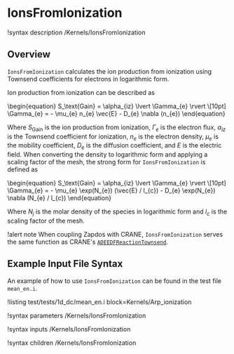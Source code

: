 # IonsFromIonization

!syntax description /Kernels/IonsFromIonization

## Overview

`IonsFromIonization` calculates the ion production from ionization using Townsend coefficients for electrons in logarithmic form.

Ion production from ionization can be described as

\begin{equation}
S_\text{Gain} = \alpha_{iz} \lvert \Gamma_{e} \rvert \\[10pt]
\Gamma_{e} = - \mu_{e} n_{e} \vec{E} - D_{e} \nabla (n_{e})
\end{equation}

Where $S_\text{Gain}$ is the ion production from ionization, $\Gamma_{e}$ is the electron flux, $\alpha_{iz}$ is the Townsend coefficient for ionization, $n_{e}$ is the electron density, $\mu_{e}$ is the mobility coefficient, $D_{e}$ is the diffusion coefficient, and $E$ is the electric field. When converting the density to logarithmic form and applying a scaling factor of the mesh, the strong form for `IonsFromIonization` is defined as

\begin{equation}
S_\text{Gain} = \alpha_{iz} \lvert \Gamma_{e} \rvert \\[10pt]
\Gamma_{e} = - \mu_{e} \exp(N_{e}) (\vec{E} / l_{c}) - D_{e} \exp(N_{e}) \nabla (N_{e} / l_{c})
\end{equation}

Where $N_{j}$ is the molar density of the species in logarithmic form and $l_{c}$ is the scaling factor of the mesh.

!alert note
When coupling Zapdos with CRANE, `IonsFromIonization` serves the same function as CRANE's [`ADEEDFReactionTownsend`](/kernels/ADEEDFReactionTownsend.md).

## Example Input File Syntax

An example of how to use `IonsFromIonization` can be found in the
test file `mean_en.i`.

!listing test/tests/1d_dc/mean_en.i block=Kernels/Arp_ionization


!syntax parameters /Kernels/IonsFromIonization

!syntax inputs /Kernels/IonsFromIonization

!syntax children /Kernels/IonsFromIonization
